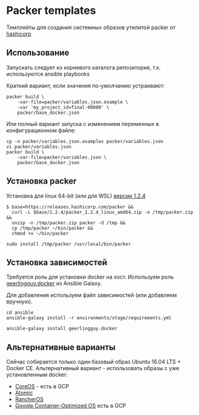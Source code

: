 # Packer templates

Темплейты для создания системных образов утилитой packer
от [hashicorp](https://www.packer.io/)

## Использование

Запускать следует из корневого каталога репозитория, т.к.
используются ansible playbooks

Краткий вариант, если значения по-умолчанию устраивают:
``` text
packer build \
    -var-file=packer/variables.json.example \
    -var 'my_project_id=final-00000' \
    packer/base_docker.json
```

Или полный вариант запуска с изменением переменных
в конфигурационном файле:

``` text
cp -n packer/variables.json.examples packer/variables.json
vi packer/variables.json
packer build \
    -var-file=packer/variables.json \
    packer/base_docker.json
```

## Установка packer
Установка для linux 64-bit (или для WSL)
[версии 1.2.4](https://releases.hashicorp.com/packer/)

``` text
$ base=https://releases.hashicorp.com/packer &&
  curl -L $base/1.2.4/packer_1.2.4_linux_amd64.zip -o /tmp/packer.zip &&
  unzip -n /tmp/packer.zip packer -d /tmp &&
  cp /tmp/packer ~/bin/packer &&
  chmod +x ~/bin/packer

sudo install /tmp/packer /usr/local/bin/packer
```

## Установка зависимостей

Требуется роль для установки docker на хост.
Используем роль [geerlingguy.docker](https://galaxy.ansible.com/geerlingguy/docker)
из Ansible Galaxy.

Для добавления используем файл зависимостей
(или добавляем вручную).

``` text
cd ansible
ansible-galaxy install -r environments/stage/requirements.yml

ansible-galaxy install geerlingguy.docker
```

## Альтернативные варианты

Сейчас собирается только один базовый образ Ubuntu 16.04 LTS + Docker CE.
Альтернативный вариант - использовать образы с уже установленным docker:

* [CoreOS](https://coreos.com/) - есть в GCP
* [Atomic](http://www.projectatomic.io/)
* [RancherOS](https://rancher.com/rancher-os/)
* [Google Container-Optimized OS](https://cloud.google.com/container-optimized-os/docs/)
  есть в GCP
